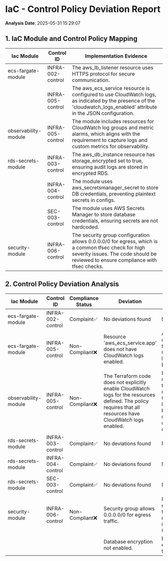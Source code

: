 # IaC - Control Policy Deviation Report

**Analysis Date**: 2025-05-31 15:29:07

## 1. IaC Module and Control Policy Mapping

| Iac Module     | Control ID | Implementation Evidence |
|----------------|------------|-------------------------|
| ecs-fargate-module | INFRA-002-control | The aws_lb_listener resource uses HTTPS protocol for secure communication. |
|  | INFRA-005-control | The aws_ecs_service resource is configured to use CloudWatch logs, as indicated by the presence of the 'cloudwatch_logs_enabled' attribute in the JSON configuration. |
| observability-module | INFRA-005-control | The module includes resources for CloudWatch log groups and metric alarms, which aligns with the requirement to capture logs and custom metrics for observability. |
| rds-secrets-module | INFRA-003-control | The aws_db_instance resource has storage_encrypted set to true, ensuring audit logs are stored in encrypted RDS. |
|  | INFRA-004-control | The module uses aws_secretsmanager_secret to store DB credentials, preventing plaintext secrets in configs. |
|  | SEC-003-control | The module uses AWS Secrets Manager to store database credentials, ensuring secrets are not hardcoded. |
| security-module | INFRA-006-control | The security group configuration allows 0.0.0.0/0 for egress, which is a common tfsec check for high severity issues. The code should be reviewed to ensure compliance with tfsec checks. |

## 2. Control Policy Deviation Analysis

| Iac Module | Control ID | Compliance Status         | Deviation | Suggestion |
|------------|------------|---------------------------|-----------|------------|
| ecs-fargate-module | INFRA-002-control | Complaint✅ | No deviations found | N/A |
| ecs-fargate-module | INFRA-005-control | Non-Compliant❌ | Resource 'aws_ecs_service.app' does not have CloudWatch logs enabled. | Add configuration to enable CloudWatch logs for the ECS service. |
| observability-module | INFRA-005-control | Non-Compliant❌ | The Terraform code does not explicitly enable CloudWatch logs for the resources defined. The policy requires that all resources have CloudWatch logs enabled. | Ensure that all resources in the Terraform code have CloudWatch logs enabled by adding necessary configurations or attributes. |
| rds-secrets-module | INFRA-003-control | Complaint✅ | No deviations found | N/A |
| rds-secrets-module | INFRA-004-control | Complaint✅ | No deviations found | N/A |
| rds-secrets-module | SEC-003-control | Complaint✅ | No deviations found | N/A |
| security-module | INFRA-006-control | Non-Compliant❌ | Security group allows 0.0.0.0/0 for egress traffic. | Restrict egress traffic to specific IP ranges instead of 0.0.0.0/0. |
|  |  |  | Database encryption not enabled. | Enable encryption for the database. |
